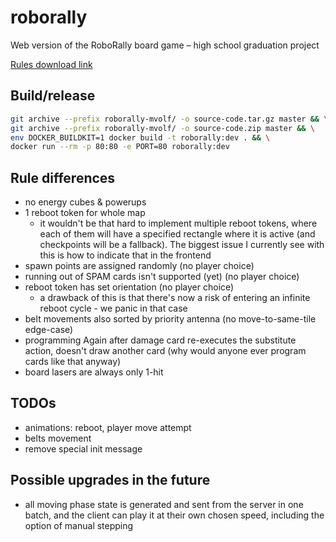 # roborally

Web version of the RoboRally board game – high school graduation project

[Rules download link](https://www.hasbro.com/common/documents/60D52426B94D40B98A9E78EE4DD8BF94/3EA9626BCAE94683B6184BD7EA3F1779.pdf)

## Build/release

```sh
git archive --prefix roborally-mvolf/ -o source-code.tar.gz master && \
git archive --prefix roborally-mvolf/ -o source-code.zip master && \
env DOCKER_BUILDKIT=1 docker build -t roborally:dev . && \
docker run --rm -p 80:80 -e PORT=80 roborally:dev
```

## Rule differences

- no energy cubes & powerups
- 1 reboot token for whole map
  - it wouldn't be that hard to implement multiple reboot tokens, where each of them will have a
    specified rectangle where it is active (and checkpoints will be a fallback). The biggest issue
    I currently see with this is how to indicate that in the frontend
- spawn points are assigned randomly (no player choice)
- running out of SPAM cards isn't supported (yet) (no player choice)
- reboot token has set orientation (no player choice)
  - a drawback of this is that there's now a risk of entering an infinite reboot cycle - we panic
    in that case
- belt movements also sorted by priority antenna (no move-to-same-tile edge-case)
- programming Again after damage card re-executes the substitute action,
  doesn't draw another card (why would anyone ever program cards like that anyway)
- board lasers are always only 1-hit

## TODOs

- animations: reboot, player move attempt
- belts movement
- remove special init message

## Possible upgrades in the future

- all moving phase state is generated and sent from the server in one batch, and the client
  can play it at their own chosen speed, including the option of manual stepping
